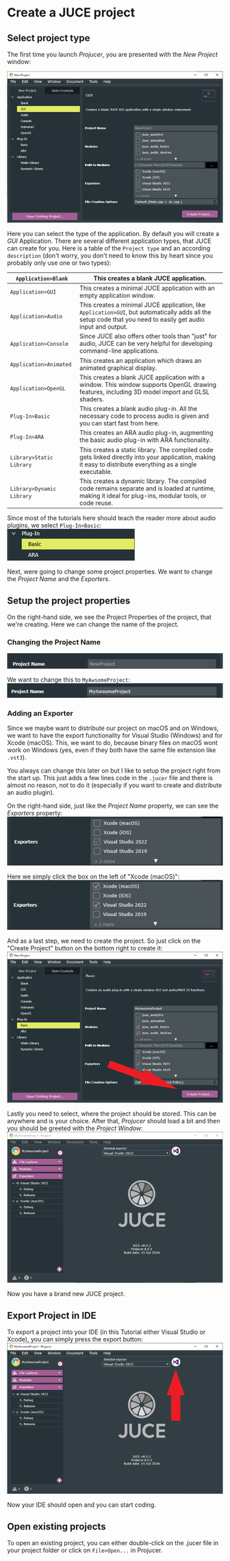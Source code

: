 # Create a JUCE project
## Select project type
The first time you launch *Projucer*, you are presented with the *New Project* window:

![screenshot of the *New Project* window](images/New_Project_window.png)

Here you can select the type of the application. By default you will create a *GUI* Application. There are several different application types, that JUCE can create for you. Here is a table of the `Project type` and an according `description` (don't worry, you don't need to know this by heart since you probably only use one or two types):

| `Application>Blank`       | This creates a blank JUCE application.                                                                                                                          |
|---------------------------|------------------------------------------------------------------------------------------------------------------------------------------------------------------|
| `Application>GUI`         | This creates a minimal JUCE application with an empty application window.                                                                                       |
| `Application>Audio`       | This creates a minimal JUCE application, like `Application>GUI`, but automatically adds all the setup code that you need to easily get audio input and output. |
| `Application>Console`     | Since JUCE also offers other tools than "just" for audio, JUCE can be very helpful for developing command-line applications.                                    |
| `Application>Animated`    | This creates an application which draws an animated graphical display.                                                                                          |
| `Application>OpenGL`      | This creates a blank JUCE application with a window. This window supports OpenGL drawing features, including 3D model import and GLSL shaders.                 |
| `Plug-In>Basic`           | This creates a blank audio plug-in. All the necessary code to process audio is given and you can start fast from here.                                          |
| `Plug-In>ARA`             | This creates an ARA audio plug-in, augmenting the basic audio plug-in with ARA functionality.                                                                   |
| `Library>Static Library`  | This creates a static library. The compiled code gets linked directly into your application, making it easy to distribute everything as a single executable.    |
| `Library>Dynamic Library` | This creates a dynamic library. The compiled code remains separate and is loaded at runtime, making it ideal for plug-ins, modular tools, or code reuse.        |

Since most of the tutorials here should teach the reader more about audio plugins, we select `Plug-In>Basic`:
![Screenshot of the selection to create a audio plugin](images/Plugin_Basic_selection.png)

Next, were going to change some project properties. We want to change the *Project Name* and the *Exporters*.

## Setup the project properties
On the right-hand side, we see the Project Properties of the project, that we're creating. Here we can change the name of the project.

### Changing the Project Name
![Screenshot of the Project Name property field](images/Project_Name_property.png)

We want to change this to `MyAwsomeProject`:
![Screenshot of the changed Project Name property field](images/Project_Name_property_changed.png)

### Adding an Exporter
Since we maybe want to distribute our project on macOS and on Windows, we want to have the export functionality for Visual Studio (Windows) and for Xcode (macOS). This, we want to do, because binary files on macOS wont work on Windows (yes, even if they both have the same file extension like `.vst3`).

You always can change this later on but I like to setup the project right from the start up. This just adds a few lines code in the `.jucer` file and there is almost no reason, not to do it (especially if you want to create and distribute an audio plugin).


On the right-hand side, just like the *Project Name* property, we can see the *Exporters* property:
![Screenshot of the Exporters property field](images/Exporters_property.png)

Here we simply click the box on the left of "Xcode (macOS)":
![Screenshot of the changed Exporters property field](images/Exporters_property_changed.png)

And as a last step, we need to create the project. So just click on the "Create Project" button on the bottom right to create it:
![Screenshot of the Create Project button, that has to be clicked](images/Create_Project_button.png)

Lastly you need to select, where the project should be stored. This can be anywhere and is your choice. After that, *Projucer* should load a bit and then you should be greeted with the *Project Window*:
![Screenshot of the Project Window](images/Project_window.png)

Now you have a brand new JUCE project.


## Export Project in IDE
To export a project into your IDE (in this Tutorial either Visual Studio or Xcode), you can simply press the export button:
![Screenshot of the Export button, that has to be clicked](images/Export_button.png)

Now your IDE should open and you can start coding.

## Open existing projects
To open an existing project, you can either double-click on the .jucer file in your project folder or click on `File>Open...` in Projucer.